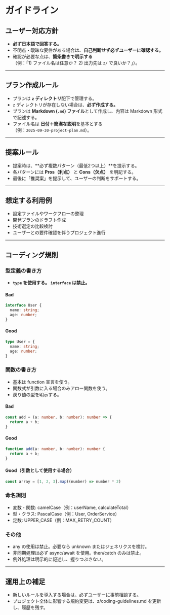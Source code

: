 # ガイドライン

## ユーザー対応方針
- **必ず日本語で回答する。**
- 不明点・曖昧な要件がある場合は、**自己判断せず必ずユーザーに確認する。**
- 確認が必要な点は、**箇条書きで明示する**  
  （例：「1) ファイル名は任意か？ 2) 出力先は `z/` で良いか？」）。

---

## プラン作成ルール
- プランは **`z` ディレクトリ**配下で管理する。
- `z` ディレクトリが存在しない場合は、**必ず作成する。**
- プランは **Markdown (`.md`) ファイル**として作成し、内容は Markdown 形式で記述する。
- ファイル名は **日付＋簡潔な説明**を基本とする  
  （例：`2025-09-30-project-plan.md`）。

---

## 提案ルール
- 提案時は、**必ず複数パターン（最低2つ以上）**を提示する。
- 各パターンには **Pros（利点）** と **Cons（欠点）** を明記する。
- 最後に「推奨案」を提示して、ユーザーの判断をサポートする。

---

## 想定する利用例
- 設定ファイルやワークフローの整理
- 開発プランのドラフト作成
- 技術選定の比較検討
- ユーザーとの要件確認を伴うプロジェクト進行

---

## コーディング規則

### 型定義の書き方

- **`type` を使用する。 `interface` は禁止。**

#### Bad

```ts
interface User {
  name: string;
  age: number;
}
```

#### Good

```ts
type User = {
  name: string;
  age: number;
}
```

### 関数の書き方

- 基本は function 宣言を使う。
- 関数式が引数に入る場合のみアロー関数を使う。
- 戻り値の型を明示する。

#### Bad

```ts
const add = (a: number, b: number): number => {
  return a + b;
}
```

#### Good

```ts
function add(a: number, b: number): number {
  return a + b;
}
```

#### Good（引数として使用する場合）

```ts
const array = [1, 2, 3].map((number) => number * 2)
```

### 命名規則

- 変数・関数: camelCase（例：userName, calculateTotal）
- 型・クラス: PascalCase（例：User, OrderService）
- 定数: UPPER_CASE（例：MAX_RETRY_COUNT）

### その他

- any の使用は禁止。必要なら unknown またはジェネリクスを検討。
- 非同期処理は必ず async/await を使用。then/catch のみは禁止。
- 例外処理は明示的に記述し、握りつぶさない。

---

## 運用上の補足

- 新しいルールを導入する場合は、必ずユーザーに事前相談する。
- プロジェクト全体に影響する規約変更は、z/coding-guidelines.md を更新し、履歴を残す。
